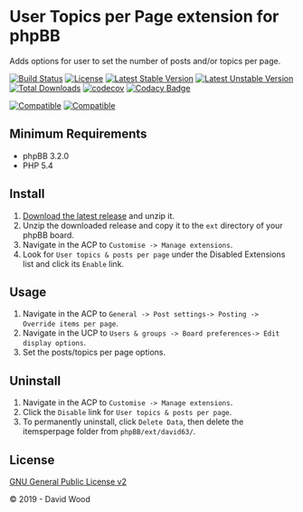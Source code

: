 # User Topics per Page extension for phpBB

Adds options for user to set the number of posts and/or topics per page.

[![Build Status](https://github.com/david63/itemsperpage/workflows/Tests/badge.svg)](https://github.com/phpbb-extensions/david63/itemsperpage)
[![License](https://poser.pugx.org/david63/itemsperpage/license)](https://packagist.org/packages/david63/itemsperpage)
[![Latest Stable Version](https://poser.pugx.org/david63/itemsperpage/v/stable)](https://packagist.org/packages/david63/itemsperpage)
[![Latest Unstable Version](https://poser.pugx.org/david63/itemsperpage/v/unstable)](https://packagist.org/packages/david63/itemsperpage)
[![Total Downloads](https://poser.pugx.org/david63/itemsperpage/downloads)](https://packagist.org/packages/david63/itemsperpage)
[![codecov](https://codecov.io/gh/david63/itemsperpage/branch/master/graph/badge.svg?token=D2500PgRex)](https://codecov.io/gh/david63/itemsperpage)
[![Codacy Badge](https://api.codacy.com/project/badge/Grade/4cef4b1e96a246379f987ea76a1176bc)](https://www.codacy.com/manual/david63/itemsperpage?utm_source=github.com&amp;utm_medium=referral&amp;utm_content=david63/itemsperpage&amp;utm_campaign=Badge_Grade)

[![Compatible](https://img.shields.io/badge/compatible-phpBB:3.2.x-blue.svg)](https://shields.io/)
[![Compatible](https://img.shields.io/badge/compatible-phpBB:3.3.x-blue.svg)](https://shields.io/)

## Minimum Requirements
* phpBB 3.2.0
* PHP 5.4

## Install
1. [Download the latest release](https://github.com/david63/itemsperpage/archive/3.2.zip) and unzip it.
2. Unzip the downloaded release and copy it to the `ext` directory of your phpBB board.
3. Navigate in the ACP to `Customise -> Manage extensions`.
4. Look for `User topics & posts per page` under the Disabled Extensions list and click its `Enable` link.

## Usage
1. Navigate in the ACP to `General -> Post settings-> Posting -> Override items per page`.
2. Navigate in the UCP to `Users & groups -> Board preferences-> Edit display options`.
3. Set the posts/topics per page options.

## Uninstall
1. Navigate in the ACP to `Customise -> Manage extensions`.
2. Click the `Disable` link for `User topics & posts per page`.
3. To permanently uninstall, click `Delete Data`, then delete the itemsperpage folder from `phpBB/ext/david63/`.

## License
[GNU General Public License v2](http://opensource.org/licenses/GPL-2.0)

© 2019 - David Wood